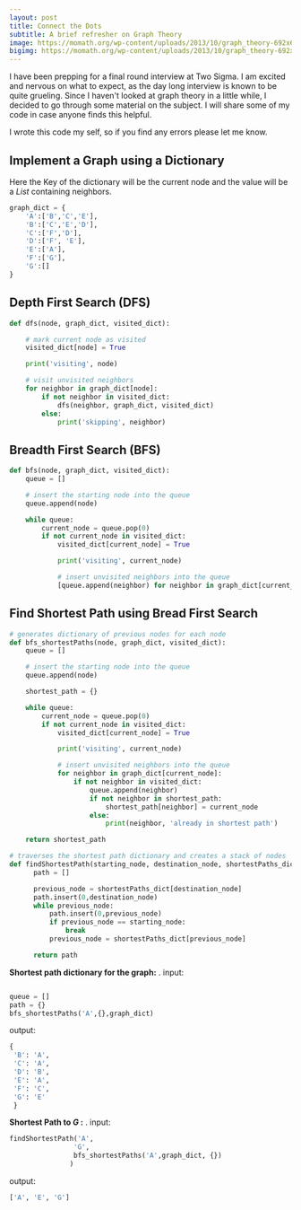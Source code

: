 ```yaml
---
layout: post
title: Connect the Dots
subtitle: A brief refresher on Graph Theory
image: https://momath.org/wp-content/uploads/2013/10/graph_theory-692x674.jpeg
bigimg: https://momath.org/wp-content/uploads/2013/10/graph_theory-692x674.jpeg
---
```


I have been prepping for a final round interview at Two Sigma. I am excited and nervous on what to expect, as the day long interview is known to be quite grueling. Since I haven't looked at graph theory in a little while, I decided to go through some material on the subject. I will share some of my code in case anyone finds this helpful.

I wrote this code my self, so if you find any errors please let me know.

## Implement a Graph using a Dictionary

Here the Key of the dictionary will be the current node and the value will be a *List* containing neighbors.

``` python
graph_dict = {
    'A':['B','C','E'],
    'B':['C','E','D'],
    'C':['F','D'],
    'D':['F', 'E'],
    'E':['A'],
    'F':['G'],
    'G':[]
}

```

## Depth First Search (DFS) ##

``` python
def dfs(node, graph_dict, visited_dict):

    # mark current node as visited
    visited_dict[node] = True

    print('visiting', node)

    # visit unvisited neighbors
    for neighbor in graph_dict[node]:  
        if not neighbor in visited_dict:
            dfs(neighbor, graph_dict, visited_dict)
        else:
            print('skipping', neighbor)

```

## Breadth First Search (BFS) ##

``` python
def bfs(node, graph_dict, visited_dict):
    queue = []

    # insert the starting node into the queue
    queue.append(node)

    while queue:
        current_node = queue.pop(0)
        if not current_node in visited_dict:
            visited_dict[current_node] = True

            print('visiting', current_node)

            # insert unvisited neighbors into the queue
            [queue.append(neighbor) for neighbor in graph_dict[current_node] if not neighbor in visited_dict]


```

## Find Shortest Path using Bread First Search ##

``` python
# generates dictionary of previous nodes for each node
def bfs_shortestPaths(node, graph_dict, visited_dict):
    queue = []

    # insert the starting node into the queue
    queue.append(node)

    shortest_path = {}

    while queue:
        current_node = queue.pop(0)
        if not current_node in visited_dict:
            visited_dict[current_node] = True

            print('visiting', current_node)

            # insert unvisited neighbors into the queue
            for neighbor in graph_dict[current_node]:
                if not neighbor in visited_dict:
                    queue.append(neighbor)
                    if not neighbor in shortest_path:
                        shortest_path[neighbor] = current_node
                    else:
                        print(neighbor, 'already in shortest path')

    return shortest_path

# traverses the shortest path dictionary and creates a stack of nodes
def findShortestPath(starting_node, destination_node, shortestPaths_dict):
      path = []

      previous_node = shortestPaths_dict[destination_node]
      path.insert(0,destination_node)
      while previous_node:
          path.insert(0,previous_node)
          if previous_node == starting_node:
              break
          previous_node = shortestPaths_dict[previous_node]

      return path

  ```

**Shortest path dictionary for the graph:** . 
input:
``` python

queue = []
path = {}
bfs_shortestPaths('A',{},graph_dict)
```
output:
``` python
{
 'B': 'A',
 'C': 'A',
 'D': 'B',
 'E': 'A',
 'F': 'C',
 'G': 'E'
 }
 ```

 **Shortest Path to *G* :** . 
 input:
 ``` python
 findShortestPath('A',
                 'G',
                 bfs_shortestPaths('A',graph_dict, {})
                )
```

output:
``` python
['A', 'E', 'G']
```
